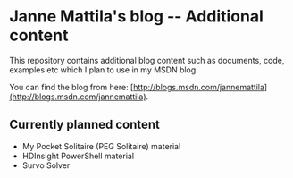 # Janne Mattila's blog -- Additional content

This repository contains additional blog content such as documents,
code, examples etc which I plan to use in my MSDN blog. 

You can find the blog from here: 
[http://blogs.msdn.com/jannemattila](http://blogs.msdn.com/jannemattila).

## Currently planned content
* My Pocket Solitaire (PEG Solitaire) material
* HDInsight PowerShell material
* Survo Solver